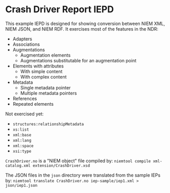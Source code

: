 # Crash Driver Report IEPD

This example IEPD is designed for showing conversion between NIEM XML, NIEM JSON, and NIEM RDF.
It exercises most of the features in the NDR:

* Adapters
* Associations
* Augmentations
  - Augmentation elements
  - Augmentations substitutable for an augmentation point
* Elements with attributes
  - With simple content
  - With complex content
* Metadata
  - Single metadata pointer
  - Multiple metadata pointers
* References
* Repeated elements

Not exercised yet:

* `structures:relationshipMetadata`
* `xs:list`
* `xml:base`
* `xml:lang`
* `xml:space`
* `xsi:type`

`CrashDriver.no` is a "NIEM object" file compiled by:
`niemtool compile xml-catalog.xml extension/CrashDriver.xsd`

The JSON files in the `json` directory were translated from the sample IEPs by:
`niemtool translate CrashDriver.no iep-sample/iep1.xml > json/iep1.json`


